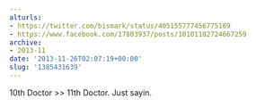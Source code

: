 ```yaml
---
alturls:
- https://twitter.com/bismark/status/405155777456775169
- https://www.facebook.com/17803937/posts/10101182724667259
archive:
- 2013-11
date: '2013-11-26T02:07:19+00:00'
slug: '1385431639'
---
```


10th Doctor &gt;&gt; 11th Doctor. Just sayin.

